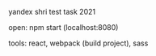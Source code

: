 yandex shri test task 2021

open: npm start (localhost:8080)

tools: react, webpack (build project), sass
